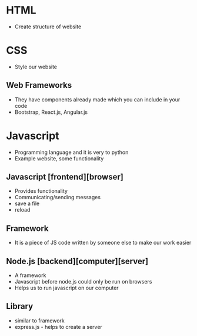 # HTML

- Create structure of website

# CSS

- Style our website

## Web Frameworks
- They have components already made which you can include in your code
- Bootstrap, React.js, Angular.js

# Javascript
- Programming language and it is very to python
- Example website, some functionality

## Javascript [frontend][browser]
- Provides functionality
- Communicating/sending messages
- save a file
- reload

## Framework
- It is a piece of JS code written by someone else to make our work easier

## Node.js [backend][computer][server]
- A framework
- Javascript before node.js could only be run on browsers
- Helps us to run javascript on our computer

## Library
- similar to framework
- express.js - helps to create a server

